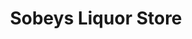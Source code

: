 ---
title: "Sobeys Liquor Store"
url: /calgary/sobeys-liquor-store-cranston-road-se/
shop: alcohol
---
